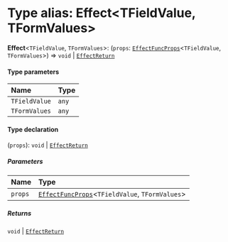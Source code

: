 # Type alias: Effect\<TFieldValue, TFormValues>

**Effect**<`TFieldValue`, `TFormValues`>: (`props`: [`EffectFuncProps`](/auto-docs/editor/interfaces/EffectFuncProps.md)<`TFieldValue`, `TFormValues`>) => `void` | [`EffectReturn`](/auto-docs/editor/types/EffectReturn.md)

#### Type parameters

| Name | Type |
| :------ | :------ |
| `TFieldValue` | `any` |
| `TFormValues` | `any` |

#### Type declaration

(`props`): `void` | [`EffectReturn`](/auto-docs/editor/types/EffectReturn.md)

##### Parameters

| Name | Type |
| :------ | :------ |
| `props` | [`EffectFuncProps`](/auto-docs/editor/interfaces/EffectFuncProps.md)<`TFieldValue`, `TFormValues`> |

##### Returns

`void` | [`EffectReturn`](/auto-docs/editor/types/EffectReturn.md)
